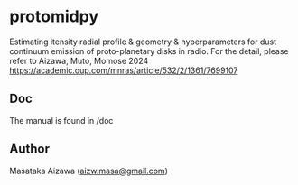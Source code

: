 
# protomidpy
Estimating itensity radial profile & geometry & hyperparameters for dust continuum emission of proto-planetary disks in radio. For the detail, please refer to Aizawa, Muto, Momose 2024  
https://academic.oup.com/mnras/article/532/2/1361/7699107

## Doc 
The manual is found in /doc


## Author
Masataka Aizawa (aizw.masa@gmail.com)
